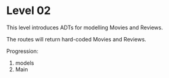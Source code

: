 # Level 02

This level introduces ADTs for modelling Movies and Reviews.

The routes will return hard-coded Movies and Reviews.

Progression:

1. models
2. Main